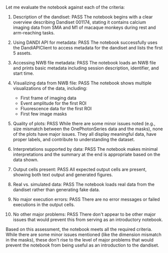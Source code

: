 Let me evaluate the notebook against each of the criteria:

1. Description of the dandiset: PASS
   The notebook begins with a clear overview describing Dandiset 001174, stating it contains calcium imaging data from SMA and M1 of macaque monkeys during rest and arm-reaching tasks.

2. Using DANDI API for metadata: PASS
   The notebook successfully uses the DandiAPIClient to access metadata for the dandiset and lists the first 5 assets.

3. Accessing NWB file metadata: PASS
   The notebook loads an NWB file and prints basic metadata including session description, identifier, and start time.

4. Visualizing data from NWB file: PASS
   The notebook shows multiple visualizations of the data, including:
   - First frame of imaging data
   - Event amplitude for the first ROI
   - Fluorescence data for the first ROI
   - First few image masks

5. Quality of plots: PASS
   While there are some minor issues noted (e.g., size mismatch between the OnePhotonSeries data and the masks), none of the plots have major issues. They all display meaningful data, have proper labels, and contribute to understanding the dataset.

6. Interpretations supported by data: PASS
   The notebook makes minimal interpretations and the summary at the end is appropriate based on the data shown.

7. Output cells present: PASS
   All expected output cells are present, showing both text output and generated figures.

8. Real vs. simulated data: PASS
   The notebook loads real data from the dandiset rather than generating fake data.

9. No major execution errors: PASS
   There are no error messages or failed executions in the output cells.

10. No other major problems: PASS
    There don't appear to be other major issues that would prevent this from serving as an introductory notebook.

Based on this assessment, the notebook meets all the required criteria. While there are some minor issues mentioned (like the dimension mismatch in the masks), these don't rise to the level of major problems that would prevent the notebook from being useful as an introduction to the dandiset.